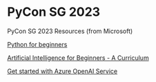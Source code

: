 # PyCon SG 2023
PyCon SG 2023 Resources (from Microsoft)

[Python for beginners](https://learn.microsoft.com/en-us/training/paths/beginner-python/)

[Artificial Intelligence for Beginners - A Curriculum](https://microsoft.github.io/AI-For-Beginners/?id=getting-started)

[Get started with Azure OpenAI Service](https://learn.microsoft.com/en-us/training/modules/get-started-openai/)


